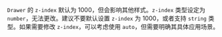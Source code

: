 `Drawer` 的 `z-index` 默认为 1000，但会影响其他样式。`z-index` 类型设定为 `number`，无法更改。建议不要默认设置 `z-index` 为 1000，或者支持 `string` 类型。如果需要修改 `z-index`，可以考虑使用 `auto`，但需要明确其具体应用场景。
